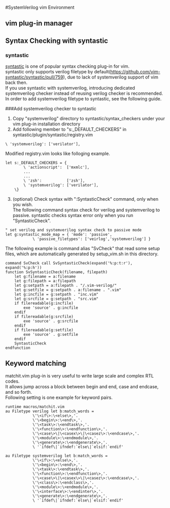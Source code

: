 #SystemVerilog vim Environment
## vim plug-in manager

## Syntax Checking with syntastic
### syntastic
[syntastic] is one of popular syntax checking plug-in for vim.  
syntastic only supports verilog filetype by default(https://github.com/vim-syntastic/syntastic/pull/759), due to lack of systemverilog support of vim back then.  
If you use syntastic with systemverilog, introducing dedicated systemverilog checker instead of reusing verilog checker is recommended.
In order to add systemverilog filetype to syntastic, see the following guide.

[syntastic]: https://github.com/vim-syntastic/syntastic

###Add systemverilog checker to syntastic
1. Copy "systemverilog" directory to syntastic/syntax_checkers under your vim plug-in installation directory
2. Add following member to "s:\_DEFAULT_CHECKERS" in syntastic/plugin/syntastic/registry.vim
```
\ 'systemverilog': ['verilator'],
```
Modified registry.vim looks like folloging example.
```
let s:_DEFAULT_CHECKERS = {
        \ 'actionscript':  ['mxmlc'],
		...
		...
        \ 'zsh':           ['zsh'],
        \ 'systemverilog': ['verilator'],
    \}
```
3. (optional) Check syntax with ":SyntasticCheck" command, only when you wish.  
The following command syntax check for verilog and systemverilog to passive.
syntastic checks syntax error only when you run "SyntasticCheck".
```
" set verilog and systemverilog syntax check to passive mode
let g:syntastic_mode_map = { 'mode': 'passive',
            \ 'passive_filetypes': ['veirlog','systemverilog'] }
```
The following example is command alias "SvCheck" that read some setup files,
which are automatically generated by setup_vim.sh in this directory.
```
command SvCheck call SvSyntasticCheck(expand('%:p:t:r'), expand('%:p:h'))
function SvSyntasticCheck(filename, filepath)
	let g:filename = a:filename
	let g:filepath = a:filepath
	let g:setpath = a:filepath . "/.vim-verilog/"
	let g:setfile = g:setpath . a:filename . ".vim"
	let g:incfile = g:setpath . "inc.vim"
	let g:srcfile = g:setpath . "src.vim"
	if filereadable(g:incfile)
		exe 'source' . g:incfile
	endif
	if filereadable(g:srcfile)
		exe 'source' . g:srcfile
	endif
	if filereadable(g:setfile)
		exe 'source' . g:setfile
	endif
	SyntasticCheck
endfunction
```

## Keyword matching
matchit.vim plug-in is very useful to write large scale and complex RTL codes.  
It allows jump across a block between begin and end, case and endcase, and so forth.  
Following setting is one example for keyword pairs.
```
runtime macros/matchit.vim
au Filetype verilog let b:match_words =                                     
            \'\<if\>:\<else\>,'.
            \'\<begin\>:\<end\>,'.
            \'\<task\>:\<endtask\>,'.
            \'\<function\>:\<endfunction\>,'.
            \'\<case\>\|\<casex\>\|\<casez\>:\<endcase\>,'.
            \'\<module\>:\<endmodule\>,'.
            \'\<generate\>:\<endgenerate\>,'.
            \ '`ifdef\|`ifndef:`else\|`elsif:`endif'

au Filetype systemverilog let b:match_words =
            \'\<if\>:\<else\>,'.
            \'\<begin\>:\<end\>,'.
            \'\<task\>:\<endtask\>,'.
            \'\<function\>:\<endfunction\>,'.
            \'\<case\>\|\<casex\>\|\<casez\>:\<endcase\>,'.
            \'\<class\>:\<endclass\>,'.
            \'\<module\>:\<endmodule\>,'.
            \'\<interface\>:\<endinter\>,'.
            \'\<generate\>:\<endgenerate\>,'.
            \ '`ifdef\|`ifndef:`else\|`elsif:`endif'
```
